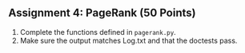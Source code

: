 ## Assignment 4: PageRank (50 Points)

1. Complete the functions defined in `pagerank.py`.
2. Make sure the output matches Log.txt and that the doctests pass.

